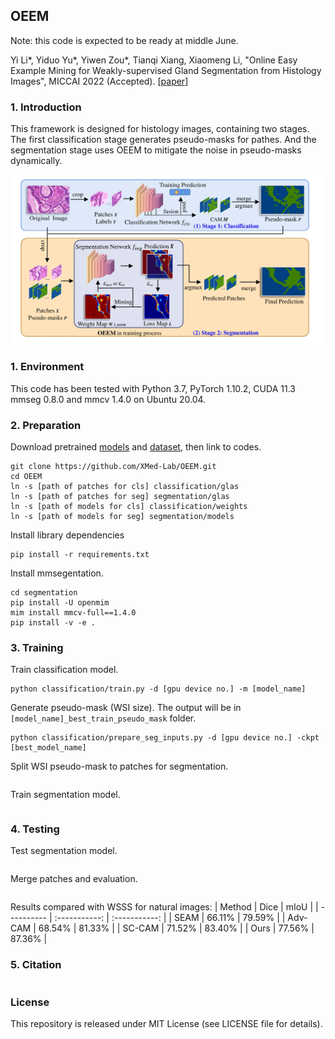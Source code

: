 ## OEEM
Note: this code is expected to be ready at middle June.

Yi Li*, Yiduo Yu*, Yiwen Zou*, Tianqi Xiang, Xiaomeng Li, "Online Easy Example Mining for Weakly-supervised Gland Segmentation from Histology Images", MICCAI 2022 (Accepted). [[paper](https://arxiv.org/)]

### 1. Introduction
This framework is designed for histology images, containing two stages. The first classification stage generates pseudo-masks for pathes. And the segmentation stage uses OEEM to mitigate the noise in pseudo-masks dynamically.

![framework visualization](segmentation/demo/oeem_vis.png)

### 1. Environment

This code has been tested with Python 3.7, PyTorch 1.10.2, CUDA 11.3 mmseg 0.8.0 and mmcv 1.4.0 on Ubuntu 20.04.

### 2. Preparation

Download pretrained [models]() and [dataset](), then link to codes.
```shell
git clone https://github.com/XMed-Lab/OEEM.git
cd OEEM
ln -s [path of patches for cls] classification/glas
ln -s [path of patches for seg] segmentation/glas
ln -s [path of models for cls] classification/weights
ln -s [path of models for seg] segmentation/models
```

Install library dependencies
```shell
pip install -r requirements.txt
```

Install mmsegentation.
```shell
cd segmentation
pip install -U openmim
mim install mmcv-full==1.4.0
pip install -v -e .
```

### 3. Training

Train classification model.

```shell
python classification/train.py -d [gpu device no.] -m [model_name]
```

Generate pseudo-mask (WSI size). The output will be in `[model_name]_best_train_pseudo_mask` folder.

```shell
python classification/prepare_seg_inputs.py -d [gpu device no.] -ckpt [best_model_name]
```

Split WSI pseudo-mask to patches for segmentation.

```shell

```

Train segmentation model.

```shell

```

### 4. Testing

Test segmentation model.

```shell

```

Merge patches and evaluation.

```shell

```

Results compared with WSSS for natural images:
| Method  | Dice   |  mIoU  |
| ---------- | :-----------:  | :-----------: |
| SEAM | 66.11%   | 79.59%     |
| Adv-CAM | 68.54%   | 81.33%     |
| SC-CAM | 71.52%   | 83.40%     |
| Ours | 77.56%   | 87.36%     |

### 5. Citation

```
```

### License

This repository is released under MIT License (see LICENSE file for details).
